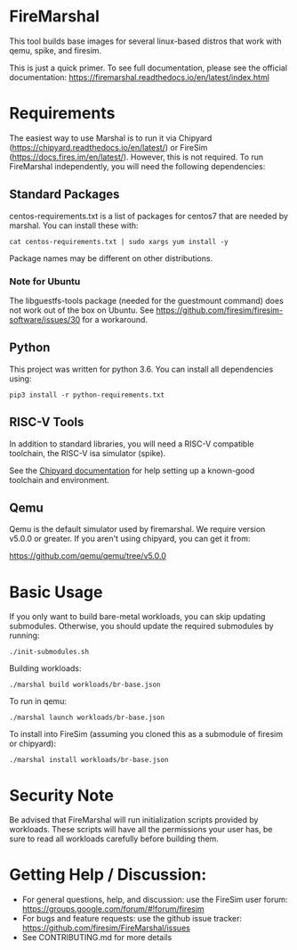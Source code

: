 FireMarshal
==================================

This tool builds base images for several linux-based distros that work with qemu,
spike, and firesim. 

This is just a quick primer. To see full documentation, please see the official
documentation:
https://firemarshal.readthedocs.io/en/latest/index.html

# Requirements
The easiest way to use Marshal is to run it via Chipyard
(https://chipyard.readthedocs.io/en/latest/) or FireSim
(https://docs.fires.im/en/latest/). However, this is not required. To run
FireMarshal independently, you will need the following dependencies:

## Standard Packages
centos-requirements.txt is a list of packages for centos7 that are needed by
marshal. You can install these with:
```
cat centos-requirements.txt | sudo xargs yum install -y
```

Package names may be different on other distributions.

### Note for Ubuntu
The libguestfs-tools package (needed for the guestmount command) does not work
out of the box on Ubuntu. See
https://github.com/firesim/firesim-software/issues/30 for a workaround.

## Python
This project was written for python 3.6. You can install all dependencies using:
```
pip3 install -r python-requirements.txt
```

## RISC-V Tools
In addition to standard libraries, you will need a RISC-V compatible toolchain,
the RISC-V isa simulator (spike).

See the [Chipyard documentation](https://chipyard.readthedocs.io/en/latest/Chipyard-Basics/Initial-Repo-Setup.html#building-a-toolchain)
for help setting up a known-good toolchain and environment.

## Qemu
Qemu is the default simulator used by firemarshal. We require version v5.0.0 or
greater. If you aren't using chipyard, you can get it from:

https://github.com/qemu/qemu/tree/v5.0.0

# Basic Usage
If you only want to build bare-metal workloads, you can skip updating
submodules. Otherwise, you should update the required submodules by running:

    ./init-submodules.sh

Building workloads:

    ./marshal build workloads/br-base.json

To run in qemu:

    ./marshal launch workloads/br-base.json

To install into FireSim (assuming you cloned this as a submodule of firesim or chipyard):

    ./marshal install workloads/br-base.json

# Security Note
Be advised that FireMarshal will run initialization scripts provided by
workloads. These scripts will have all the permissions your user has, be sure
to read all workloads carefully before building them.

# Getting Help / Discussion:
* For general questions, help, and discussion: use the FireSim user forum: https://groups.google.com/forum/#!forum/firesim
* For bugs and feature requests: use the github issue tracker: https://github.com/firesim/FireMarshal/issues
* See CONTRIBUTING.md for more details

